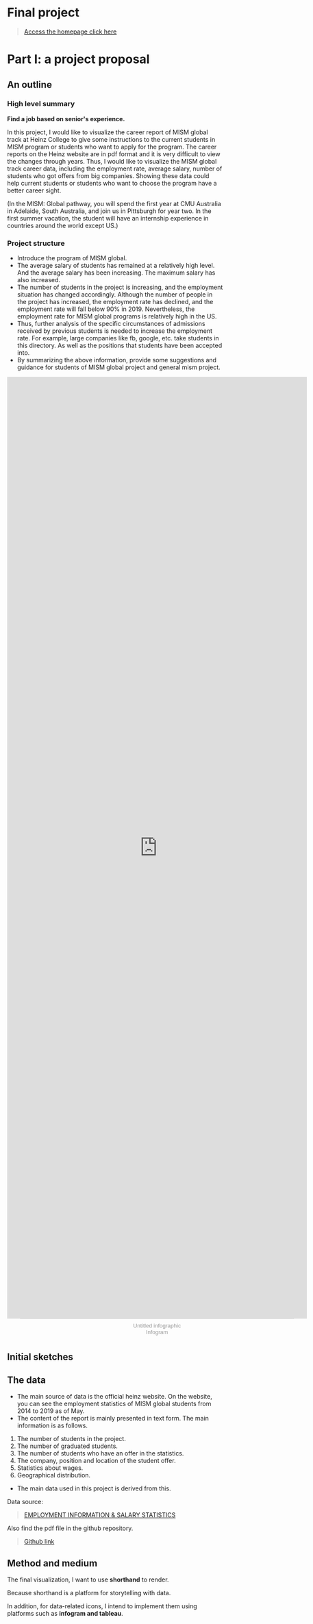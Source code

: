 # Final project

> [Access the homepage click here](https://hyh1997112.github.io/94870portfolio/)

# Part I: a project proposal
## An outline
### High level summary
**Find a job based on senior's experience.**

In this project, I would like to visualize the career report of MISM global track at Heinz College to give some instructions to the current students in MISM program or students who want to apply for the program. The career reports on the Heinz website are in pdf format and it is very difficult to view the changes through years. Thus, I would like to visualize the MISM global track career data, including the employment rate, average salary, number of students who got offers from big companies. Showing these data could help current students or students who want to choose the program have a better career sight.

(In the MISM: Global pathway, you will spend the first year at CMU Australia in Adelaide, South Australia, and join us in Pittsburgh for year two. In the first summer vacation, the student will have an internship experience in countries around the world except US.)
### Project structure
* Introduce the program of MISM global. 
* The average salary of students has remained at a relatively high level. And the average salary has been increasing. The maximum salary has also increased.
* The number of students in the project is increasing, and the employment situation has changed accordingly. Although the number of people in the project has increased, the employment rate has declined, and the employment rate will fall below 90% in 2019. Nevertheless, the employment rate for MISM global programs is relatively high in the US. 
* Thus, further analysis of the specific circumstances of admissions received by previous students is needed to increase the employment rate. For example, large companies like fb, google, etc. take students in this directory. As well as the positions that students have been accepted into.
* By summarizing the above information, provide some suggestions and guidance for students of MISM global project and general mism project.

<iframe src="https://e.infogram.com/f5c92d3e-fb8f-4c34-9086-3687464026e4?src=embed" title="Untitled infographic" width="700" height="2200" scrolling="no" frameborder="0" style="border:none;" allowfullscreen="allowfullscreen"></iframe><div style="padding:8px 0;font-family:Arial!important;font-size:13px!important;line-height:15px!important;text-align:center;border-top:1px solid #dadada;margin:0 30px;width: 640px"><a href="https://infogram.com/f5c92d3e-fb8f-4c34-9086-3687464026e4" style="color:#989898!important;text-decoration:none!important;" target="_blank">Untitled infographic</a><br><a href="https://infogram.com" style="color:#989898!important;text-decoration:none!important;" target="_blank" rel="nofollow">Infogram</a></div>

## Initial sketches


## The data
* The main source of data is the official heinz website. On the website, you can see the employment statistics of MISM global students from 2014 to 2019 as of May.
* The content of the report is mainly presented in text form. The main information is as follows.
1. The number of students in the project.
2. The number of graduated students.
3. The number of students who have an offer in the statistics.
4. The company, position and location of the student offer.
5. Statistics about wages.
6. Geographical distribution.
* The main data used in this project is derived from this.

Data source:
> [EMPLOYMENT INFORMATION & SALARY STATISTICS](https://www.heinz.cmu.edu/current-students/career-services/employment-information-salary-statistics)

Also find the pdf file in the github repository.
> [Github link](https://github.com/hyh1997112/94870portfolio/blob/master/data/CareerReport.pdf)

## Method and medium
The final visualization, I want to use **shorthand** to render.

Because shorthand is a platform for storytelling with data. 

In addition, for data-related icons, I intend to implement them using platforms such as **infogram and tableau**.
 
